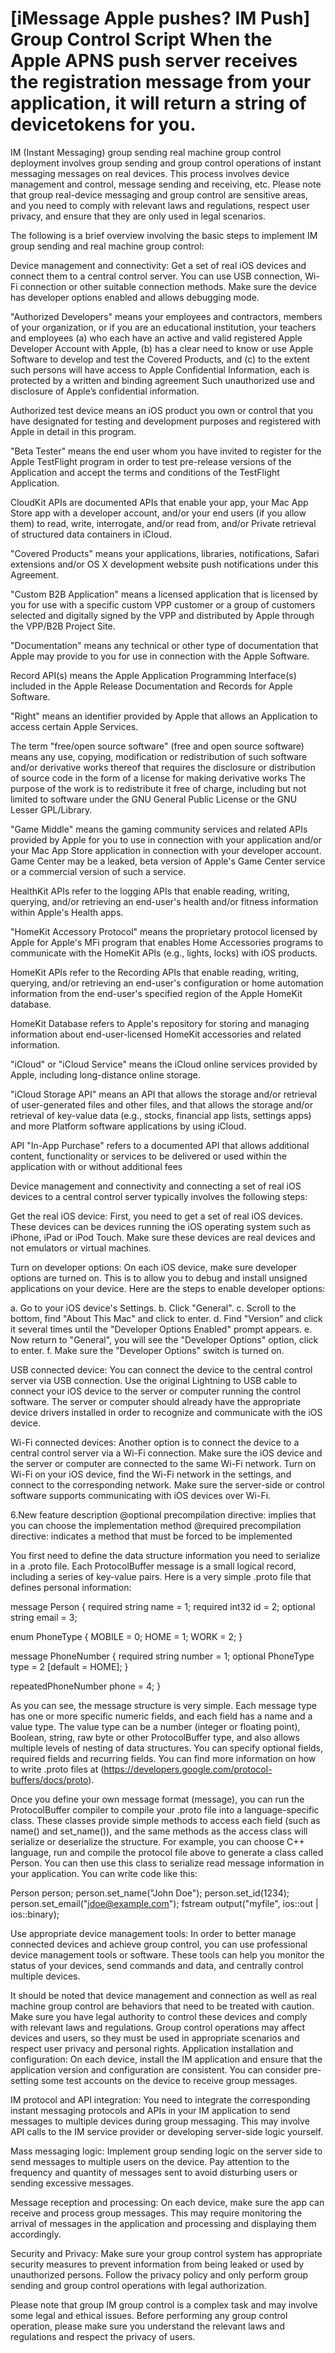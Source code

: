 # [iMessage Apple pushes? IM Push] Group Control Script When the Apple APNS push server receives the registration message from your application, it will return a string of devicetokens for you.

IM (Instant Messaging) group sending real machine group control deployment involves group sending and group control operations of instant messaging messages on real devices. This process involves device management and control, message sending and receiving, etc. Please note that group real-device messaging and group control are sensitive areas, and you need to comply with relevant laws and regulations, respect user privacy, and ensure that they are only used in legal scenarios.

The following is a brief overview involving the basic steps to implement IM group sending and real machine group control:

Device management and connectivity:
Get a set of real iOS devices and connect them to a central control server. You can use USB connection, Wi-Fi connection or other suitable connection methods. Make sure the device has developer options enabled and allows debugging mode.

"Authorized Developers" means your employees and contractors, members of your organization, or if you are an educational institution, your teachers and employees (a) who each have an active and valid registered Apple Developer Account with Apple, (b) has a clear need to know or use Apple Software to develop and test the Covered Products, and (c) to the extent such persons will have access to Apple Confidential Information, each is protected by a written and binding agreement Such unauthorized use and disclosure of Apple’s confidential information.

Authorized test device means an iOS product you own or control that you have designated for testing and development purposes and registered with Apple in detail in this program.

"Beta Tester" means the end user whom you have invited to register for the Apple TestFlight program in order to test pre-release versions of the Application and accept the terms and conditions of the TestFlight Application.

CloudKit APIs are documented APIs that enable your app, your Mac App Store app with a developer account, and/or your end users (if you allow them) to read, write, interrogate, and/or read from, and/or Private retrieval of structured data containers in iCloud.

"Covered Products" means your applications, libraries, notifications, Safari extensions and/or OS X development website push notifications under this Agreement.

"Custom B2B Application" means a licensed application that is licensed by you for use with a specific custom VPP customer or a group of customers selected and digitally signed by the VPP and distributed by Apple through the VPP/B2B Project Site.

"Documentation" means any technical or other type of documentation that Apple may provide to you for use in connection with the Apple Software.

Record API(s) means the Apple Application Programming Interface(s) included in the Apple Release Documentation and Records for Apple Software.

"Right" means an identifier provided by Apple that allows an Application to access certain Apple Services.

The term "free/open source software" (free and open source software) means any use, copying, modification or redistribution of such software and/or derivative works thereof that requires the disclosure or distribution of source code in the form of a license for making derivative works The purpose of the work is to redistribute it free of charge, including but not limited to software under the GNU General Public License or the GNU Lesser GPL/Library.

"Game Middle" means the gaming community services and related APIs provided by Apple for you to use in connection with your application and/or your Mac App Store application in connection with your developer account. Game Center may be a leaked, beta version of Apple's Game Center service or a commercial version of such a service.

HealthKit APIs refer to the logging APIs that enable reading, writing, querying, and/or retrieving an end-user's health and/or fitness information within Apple's Health apps.

"HomeKit Accessory Protocol" means the proprietary protocol licensed by Apple for Apple's MFi program that enables Home Accessories programs to communicate with the HomeKit APIs (e.g., lights, locks) with iOS products.

HomeKit APIs refer to the Recording APIs that enable reading, writing, querying, and/or retrieving an end-user's configuration or home automation information from the end-user's specified region of the Apple HomeKit database.

HomeKit Database refers to Apple's repository for storing and managing information about end-user-licensed HomeKit accessories and related information.

"iCloud" or "iCloud Service" means the iCloud online services provided by Apple, including long-distance online storage.
 
"iCloud Storage API" means an API that allows the storage and/or retrieval of user-generated files and other files, and that allows the storage and/or retrieval of key-value data (e.g., stocks, financial app lists, settings apps) and more Platform software applications by using iCloud.

API "In-App Purchase" refers to a documented API that allows additional content, functionality or services to be delivered or used within the application with or without additional fees

Device management and connectivity and connecting a set of real iOS devices to a central control server typically involves the following steps:

Get the real iOS device:
First, you need to get a set of real iOS devices. These devices can be devices running the iOS operating system such as iPhone, iPad or iPod Touch. Make sure these devices are real devices and not emulators or virtual machines.

Turn on developer options:
On each iOS device, make sure developer options are turned on. This is to allow you to debug and install unsigned applications on your device. Here are the steps to enable developer options:

a. Go to your iOS device's Settings.
b. Click "General".
c. Scroll to the bottom, find "About This Mac" and click to enter.
d. Find "Version" and click it several times until the "Developer Options Enabled" prompt appears.
e. Now return to "General", you will see the "Developer Options" option, click to enter.
f. Make sure the "Developer Options" switch is turned on.

USB connected device:
You can connect the device to the central control server via USB connection. Use the original Lightning to USB cable to connect your iOS device to the server or computer running the control software. The server or computer should already have the appropriate device drivers installed in order to recognize and communicate with the iOS device.

Wi-Fi connected devices:
Another option is to connect the device to a central control server via a Wi-Fi connection. Make sure the iOS device and the server or computer are connected to the same Wi-Fi network. Turn on Wi-Fi on your iOS device, find the Wi-Fi network in the settings, and connect to the corresponding network. Make sure the server-side or control software supports communicating with iOS devices over Wi-Fi.


  6.New feature description
     @optional precompilation directive: implies that you can choose the implementation method
     @required precompilation directive: indicates a method that must be forced to be implemented

You first need to define the data structure information you need to serialize in a .proto file. Each ProtocolBuffer message is a small logical record, including a series of key-value pairs. Here is a very simple .proto file that defines personal information:

 

message Person {
   required string name = 1;
   required int32 id = 2;
   optional string email = 3;
 
   enum PhoneType {
     MOBILE = 0;
     HOME = 1;
     WORK = 2;
   }
 
   message PhoneNumber {
     required string number = 1;
     optional PhoneType type = 2 [default = HOME];
   }
 
   repeatedPhoneNumber phone = 4;
}
 

   As you can see, the message structure is very simple. Each message type has one or more specific numeric fields, and each field has a name and a value type. The value type can be a number (integer or floating point), Boolean, string, raw byte or other ProtocolBuffer type, and also allows multiple levels of nesting of data structures. You can specify optional fields, required fields and recurring fields. You can find more information on how to write .proto files at (https://developers.google.com/protocol-buffers/docs/proto).

 

 

   Once you define your own message format (message), you can run the ProtocolBuffer compiler to compile your .proto file into a language-specific class. These classes provide simple methods to access each field (such as name() and set_name()), and the same methods as the access class will serialize or deserialize the structure. For example, you can choose C++ language, run and compile the protocol file above to generate a class called Person. You can then use this class to serialize read message information in your application. You can write code like this:

 

Person person;
person.set_name("John Doe");
person.set_id(1234);
person.set_email("jdoe@example.com");
fstream output("myfile", ios::out | ios::binary);



Use appropriate device management tools:
In order to better manage connected devices and achieve group control, you can use professional device management tools or software. These tools can help you monitor the status of your devices, send commands and data, and centrally control multiple devices.

It should be noted that device management and connection as well as real machine group control are behaviors that need to be treated with caution. Make sure you have legal authority to control these devices and comply with relevant laws and regulations. Group control operations may affect devices and users, so they must be used in appropriate scenarios and respect user privacy and personal rights.
Application installation and configuration:
On each device, install the IM application and ensure that the application version and configuration are consistent. You can consider pre-setting some test accounts on the device to receive group messages.

IM protocol and API integration:
You need to integrate the corresponding instant messaging protocols and APIs in your IM application to send messages to multiple devices during group messaging. This may involve API calls to the IM service provider or developing server-side logic yourself.

Mass messaging logic:
Implement group sending logic on the server side to send messages to multiple users on the device. Pay attention to the frequency and quantity of messages sent to avoid disturbing users or sending excessive messages.

Message reception and processing:
On each device, make sure the app can receive and process group messages. This may require monitoring the arrival of messages in the application and processing and displaying them accordingly.

Security and Privacy:
Make sure your group control system has appropriate security measures to prevent information from being leaked or used by unauthorized persons. Follow the privacy policy and only perform group sending and group control operations with legal authorization.

Please note that group IM group control is a complex task and may involve some legal and ethical issues. Before performing any group control operation, please make sure you understand the relevant laws and regulations and respect the privacy of users.
